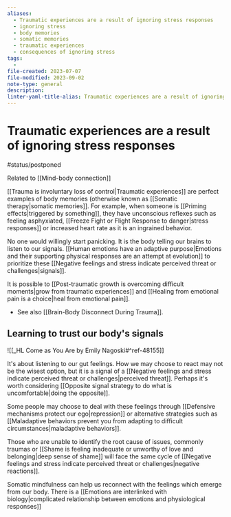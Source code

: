 ```yaml
---
aliases:
  - Traumatic experiences are a result of ignoring stress responses
  - ignoring stress
  - body memories
  - somatic memories
  - traumatic experiences
  - consequences of ignoring stress
tags:
  - 
file-created: 2023-07-07
file-modified: 2023-09-02
note-type: general
description: 
linter-yaml-title-alias: Traumatic experiences are a result of ignoring stress responses
---
```


# Traumatic experiences are a result of ignoring stress responses

#status/postponed

Related to [[Mind-body connection]]

[[Trauma is involuntary loss of control|Traumatic experiences]] are perfect examples of body memories (otherwise known as [[Somatic therapy|somatic memories]]. For example, when someone is [[Priming effects|triggered by something]], they have unconscious reflexes such as feeling asphyxiated, [[Freeze Fight or Flight Response to danger|stress responses]] or increased heart rate as it is an ingrained behavior.

No one would willingly start panicking. It is the body telling our brains to listen to our signals. [[Human emotions have an adaptive purpose|Emotions and their supporting physical responses are an attempt at evolution]] to prioritize these [[Negative feelings and stress indicate perceived threat or challenges|signals]].

It is possible to [[Post-traumatic growth is overcoming difficult moments|grow from traumatic experiences]] and [[Healing from emotional pain is a choice|heal from emotional pain]].

- See also [[Brain-Body Disconnect During Trauma]].

## Learning to trust our body's signals

![[_HL Come as You Are by Emily Nagoski#^ref-48155]]

It's about listening to our gut feelings. How we may choose to react may not be the wisest option, but it is a signal of a [[Negative feelings and stress indicate perceived threat or challenges|perceived threat]]. Perhaps it's worth considering [[Opposite signal strategy to do what is uncomfortable|doing the opposite]].

Some people may choose to deal with these feelings through [[Defensive mechanisms protect our ego|repression]] or alternative strategies such as [[Maladaptive behaviors prevent you from adapting to difficult circumstances|maladaptive behaviors]].

Those who are unable to identify the root cause of issues, commonly traumas or [[Shame is feeling inadequate or unworthy of love and belonging|deep sense of shame]] will face the same cycle of [[Negative feelings and stress indicate perceived threat or challenges|negative reactions]].

Somatic mindfulness can help us reconnect with the feelings which emerge from our body. There is a [[Emotions are interlinked with biology|complicated relationship between emotions and physiological responses]]
